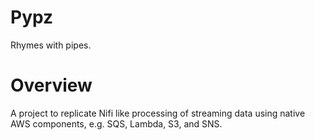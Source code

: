 # Pypz
Rhymes with pipes.

# Overview
A project to replicate Nifi like processing of streaming data using native AWS components, e.g. SQS, Lambda, S3, and SNS. 
